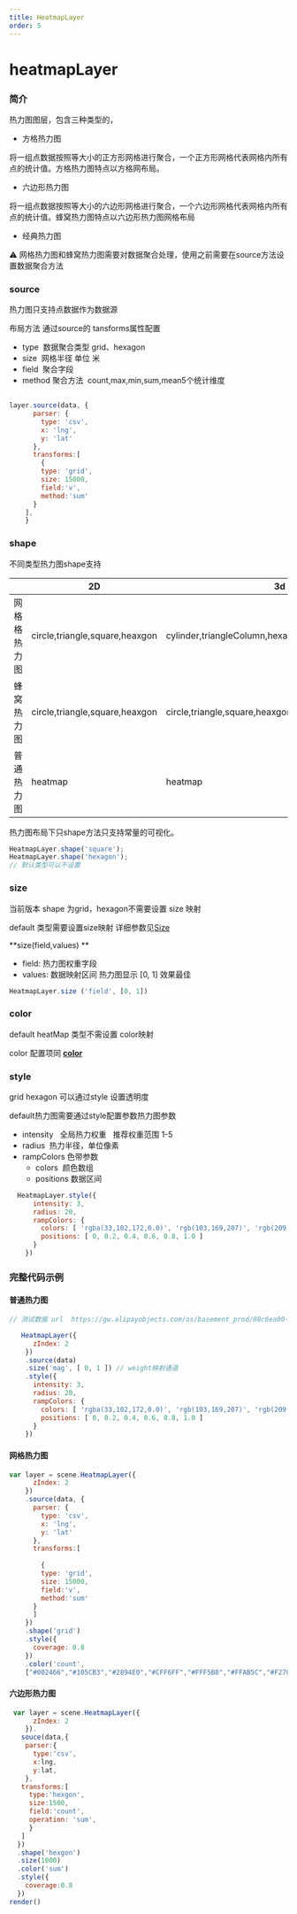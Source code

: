 ```yaml
---
title: HeatmapLayer
order: 5
---
```

# heatmapLayer


### 简介

热力图图层，包含三种类型的，
- 方格热力图 

将一组点数据按照等大小的正方形网格进行聚合，一个正方形网格代表网格内所有点的统计值。方格热力图特点以方格网布局。

- 六边形热力图 

将一组点数据按照等大小的六边形网格进行聚合，一个六边形网格代表网格内所有点的统计值。蜂窝热力图特点以六边形热力图网格布局

- 经典热力图 



⚠️ 网格热力图和蜂窝热力图需要对数据聚合处理，使用之前需要在source方法设置数据聚合方法

### source

热力图只支持点数据作为数据源

布局方法 通过source的 tansforms属性配置

- type  数据聚合类型 grid、hexagon
- size  网格半径 单位 米
- field  聚合字段
- method 聚合方法  count,max,min,sum,mean5个统计维度

```javascript
 
layer.source(data, {
      parser: {
        type: 'csv',
        x: 'lng',
        y: 'lat'
      },
      transforms:[
        {
        type: 'grid',
        size: 15000,
        field:'v', 
        method:'sum'
      }
    ],
    }
```

### shape

不同类型热力图shape支持

|  | 2D | 3d |
| --- | --- | --- |
| 网格格热力图 | circle,triangle,square,heaxgon | cylinder,triangleColumn,hexagonColum,squareColumn |
| 蜂窝热力图 | circle,triangle,square,heaxgon | circle,triangle,square,heaxgon |
| 普通热力图 | heatmap | heatmap |


热力图布局下只shape方法只支持常量的可视化。

```javascript
HeatmapLayer.shape('square');
HeatmapLayer.shape('hexagon');
// 默认类型可以不设置
```

### size
当前版本 shape 为grid，hexagon不需要设置 size 映射

default 类型需要设置size映射 详细参数见[Size](https://www.yuque.com/antv/l7/layer#size)

**size(field,values) **

- field: 热力图权重字段
- values: 数据映射区间 热力图显示 [0, 1] 效果最佳

```javascript
HeatmapLayer.size ('field', [0, 1])
```


### color
default heatMap 类型不需设置 color映射

color 配置项同 [**color**](https://www.yuque.com/antv/l7/layer#color)



### style

grid hexagon 可以通过style 设置透明度

default热力图需要通过style配置参数热力图参数

- intensity   全局热力权重   推荐权重范围 1-5
- radius  热力半径，单位像素
- rampColors 色带参数
  - colors  颜色数组
  - positions 数据区间

```javascript
  HeatmapLayer.style({
      intensity: 3,
      radius: 20,
      rampColors: {
        colors: [ 'rgba(33,102,172,0.0)', 'rgb(103,169,207)', 'rgb(209,229,240)', 'rgb(253,219,199)', 'rgb(239,138,98)', 'rgb(178,24,43,1.0)' ],
        positions: [ 0, 0.2, 0.4, 0.6, 0.8, 1.0 ]
      }
    })
```


### 完整代码示例

#### 普通热力图

```javascript
// 测试数据 url  https://gw.alipayobjects.com/os/basement_prod/08c6ea00-dc5f-4bb0-b0b5-52bde5edf0a3.json 

   HeatmapLayer({
      zIndex: 2
    })
    .source(data)
    .size('mag', [ 0, 1 ]) // weight映射通道
    .style({
      intensity: 3,
      radius: 20,
      rampColors: {
        colors: [ 'rgba(33,102,172,0.0)', 'rgb(103,169,207)', 'rgb(209,229,240)', 'rgb(253,219,199)', 'rgb(239,138,98)', 'rgb(178,24,43,1.0)' ],
        positions: [ 0, 0.2, 0.4, 0.6, 0.8, 1.0 ]
      }
    })
```



#### 网格热力图

```javascript
var layer = scene.HeatmapLayer({
      zIndex: 2
    })
    .source(data, {
      parser: {
        type: 'csv',
        x: 'lng',
        y: 'lat'
      },
      transforms:[
        
        {
        type: 'grid',
        size: 15000,
        field:'v',
        method:'sum'
      }
      ]
    })
    .shape('grid')
    .style({
      coverage: 0.8
    })
    .color('count', 
    ["#002466","#105CB3","#2894E0","#CFF6FF","#FFF5B8","#FFAB5C","#F27049","#730D1C"])

```


#### 六边形热力图

```javascript
 var layer = scene.HeatmapLayer({
      zIndex: 2
    }).
   souce(data,{
    parser:{
      type:'csv',
      x:lng,
      y:lat,
    },
   transforms:[
     type:'hexgon',
     size:1500,
     field:'count',
     operation: 'sum',
     }
   ] 
  })
  .shape('hexgon')
  .size(1000) 
  .color('sum')
  .style({
    coverage:0.8
  })
render()
```
